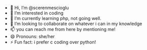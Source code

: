 - 👋 Hi, I’m @scerenmescioglu
- 👀 I’m interested in coding 
- 🌱 I’m currently learning php, not going well.
- 💞️ I’m looking to collaborate on whatever i can in my knowledge
- 📫 you can reach me from here by mentioning me!
- 😄 Pronouns: she/her
- ⚡ Fun fact: i prefer c coding over python!

<!---
scerenmescioglu/scerenmescioglu is a ✨ special ✨ repository because its `README.md` (this file) appears on your GitHub profile.
You can click the Preview link to take a look at your changes.
--->
